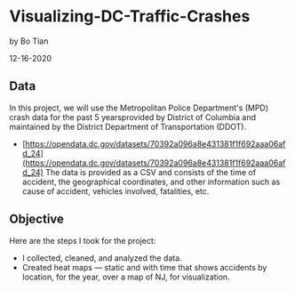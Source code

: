 # Visualizing-DC-Traffic-Crashes

by Bo Tian

12-16-2020

## Data 

In this project, we will use the Metropolitan Police Department's (MPD) crash data for the past 5 yearsprovided by District of Columbia and maintained by the District Department of Transportation (DDOT).
* [https://opendata.dc.gov/datasets/70392a096a8e431381f1f692aaa06afd_24](https://opendata.dc.gov/datasets/70392a096a8e431381f1f692aaa06afd_24)
The data is provided as a CSV and consists of the time of accident, the geographical coordinates, and other information such as cause of accident, vehicles involved, fatalities, etc. 

## Objective

Here are the steps I took for the project:

* I collected, cleaned, and analyzed the data.
* Created heat maps — static and with time that shows accidents by location, for the year, over a map of NJ, for visualization.
